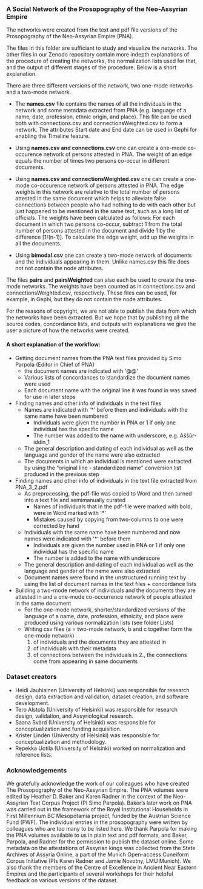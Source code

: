 ### A Social Network of the Prosopography of the Neo-Assyrian Empire

The networks were created from the text and pdf file versions of the Prosopography of the Neo-Assyrian Empire (PNA). 

The files in this folder are sufficiant to study and visualize the networks. The other files in our Zenodo repository contain more indepth explanations of the procedure of creating the networks, the normalization lists used for that, and the output of different stages of the procedure. Below is a short explanation.

There are three different versions of the network, two one-mode networks and a two-mode network.

* The <b>names.csv</b> file contains the names of all the individuals in the network and some metadata extracted from PNA (e.g. language of a name, date, profession, ethnic origin, and place). This file can be used both with connections.csv and connectionsWeighted.csv to form a network. The attributes Start date and End date can be used in Gephi for enabling the Timeline feature.

* Using <b>names.csv and connections.csv</b> one can create a one-mode co-occurence network of persons attested in PNA. The weight of an edge equals the number of times two persons co-occur in different documents.

* Using <b>names.csv and connectionsWeighted.csv</b> one can create a one-mode co-occurence network of persons attested in PNA. The edge weights in this network are relative to the total number of persons attested in the same document which helps to alleviate false connections between people who had nothing to do with each other but just happened to be mentioned in the same text, such as a long list of officials. The weights have been calculated as follows: For each document in which two persons co-occur, subtract 1 from the total number of persons attested in the document and divide 1 by the difference \[1/(n-1)]. To calculate the edge weight, add up the weights in all the documents.

* Using <b>bimodal.csv</b> one can create a two-mode network of documents and the individuals appearing in them. Unlike names.csv this file does not not contain the node attributes.

The files <b>pairs</b> and <b>pairsWeighted</b> can also each be used to create the one-mode networks. The weights have been counted as in connections.csv and connectionsWeighted.csv, respectively. These files can be used, for example, in Gephi, but they do not contain the node attributes.

For the reasons of copyright, we are not able to publish the data from which the networks have been extracted. But we hope that by publishing all the source codes, concordance lists, and outputs with explanations we give the user a picture of how the networks were created.

#### A short explanation of the workflow:
* Getting document names from the PNA text files provided by Simo Parpola (Editor in Chief of PNA)
	* the document names are indicated with '@@' 
  * Various lists of concordances to standardize the document names were used
  * Each document name with the original line it was found in was saved for use in later steps
* Finding names and other info of individuals in the text files
	* Names are indicated with '\*' before them and individuals with the same name have been numbered
		* Individuals were given the number in PNA or 1 if only one individual has the specific name
		* The number was added to the name with underscore, e.g. Aššūr-iddin_1
	* The general description and dating of each individual as well as the language and gender of the name were also extracted
  * The documents in which an individual is mentioned were extracted by using the "original line - standardized name" conversion list produced in the previous step
* Finding names and other info of individuals in the text file extracted from PNA_3_2.pdf
	* As preprocessing, the pdf-file was copied to Word and then turned into a text file and semimanually curated
		* Names of individuals that in the pdf-file were marked with bold, were in Word marked with '\*'
		* Mistakes caused by copying from two-columns to one were corrected by hand
	* Individuals with the same name have been numbered and now names were indicated with '\*' before them 
		* Individuals are given the number used in PNA or 1 if only one individual has the specific name
		* The number is added to the name with underscore
	* The general description and dating of each individual as well as the language and gender of the name were also extracted 
	* Document names were found in the unstructured running text by using the list of document names in the text files + concordance lists
* Building a two-mode network of individuals and the documents they are attested in and a one-mode co-occurrence network of people attested in the same document
	* For the one-mode network, shorter/standardized versions of the language of a name, date, profession, ethnicity, and place were produced using various normalization lists (see folder Lists)
	* Writing csv files (a = two-mode network, b and c together form the one-mode network)
		1. of individuals and the documents they are attested in
		2. of individuals with their metadata
		3. of connections between the individuals in 2., the connections come from appearing in same documents

### Dataset creators
* Heidi Jauhiainen (University of Helsinki) was responsible for research design, data extraction and validation, dataset creation, and software development. 
* Tero Alstola (University of Helsinki) was responsible for research design, validation, and Assyriological research. 
* Saana Svärd (University of Helsinki) was responsible for conceptualization and funding acquisition. 
* Krister Lindén (University of Helsinki) was responsible for conceptualization and methodology. 
* Repekka Uotila (University of Helsinki) worked on normalization and reference lists.

### Acknowledgements

We gratefully acknowledge the work of our colleagues who have created The Prosopography of the Neo-Assyrian Empire. The PNA volumes were edited by Heather D. Baker and Karen Radner in the context of the Neo-Assyrian Text Corpus Project (PI Simo Parpola). Baker’s later work on PNA was carried out in the framework of the Royal Institutional Households in First Millennium BC Mesopotamia project, funded by the Austrian Science Fund (FWF). The individual entries in the prosopography were written by colleagues who are too many to be listed here. We thank Parpola for making the PNA volumes available to us in plain text and pdf formats, and Baker, Parpola, and Radner for the permission to publish the dataset online. Some metadata on the attestations of Assyrian kings was collected from the State Archives of Assyria Online, a part of the Munich Open-access Cuneiform Corpus Initiative (PIs Karen Radner and Jamie Novotny, LMU Munich). We also thank the members of the Centre of Excellence in Ancient Near Eastern Empires and the participants of several workshops for their helpful feedback on various versions of the dataset.

